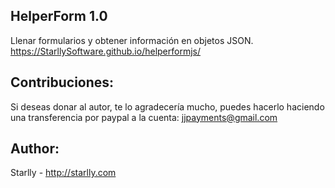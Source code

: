 ## HelperForm 1.0
Llenar formularios y obtener información en objetos JSON.
https://StarllySoftware.github.io/helperformjs/

## Contribuciones:
Si deseas donar al autor, te lo agradecería mucho, puedes hacerlo haciendo una transferencia por paypal a la cuenta: 
jjpayments@gmail.com

## Author:
Starlly  - http://starlly.com
